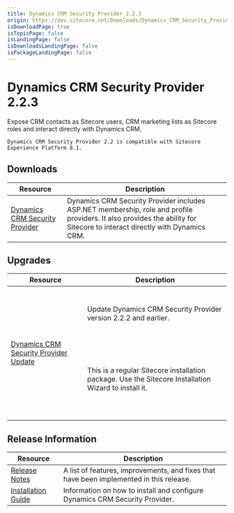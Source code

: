 ```yaml
---
title: Dynamics CRM Security Provider 2.2.3
origin: https://dev.sitecore.net/Downloads/Dynamics_CRM_Security_Provider/2_2/Dynamics_CRM_Security_Provider_2_2_3.aspx
isDownloadPage: true
isTopicPage: false
isLandingPage: false
isDownloadsLandingPage: false
isPackageLandingPage: false
---
```


# Dynamics CRM Security Provider 2.2.3

Expose CRM contacts as Sitecore users, CRM marketing lists as Sitecore roles and interact directly with Dynamics CRM.

`Dynamics CRM Security Provider 2.2 is compatible with Sitecore Experience Platform 8.1.`

## Downloads

 | Resource | Description |
 | --- | --- |
 | [Dynamics CRM Security Provider](https://scdp.blob.core.windows.net/downloads/Dynamics%20CRM%20Security%20Provider/2%202/Dynamics%20CRM%20Security%20Provider%202%202%203/Secure/Microsoft%20Dynamics%20CRM%20Security%20Provider%202.2.3%20rev.%20170118.zip) | Dynamics CRM Security Provider includes ASP.NET membership, role and profile providers. It also provides the ability for Sitecore to interact directly with Dynamics CRM. |

## Upgrades

 | Resource | Description |
 | --- | --- |
 | [Dynamics CRM Security Provider Update](https://scdp.blob.core.windows.net/downloads/Dynamics%20CRM%20Security%20Provider/2%202/Dynamics%20CRM%20Security%20Provider%202%202%203/Secure/Microsoft%20Dynamics%20CRM%20Security%20Provider%202.2.3%20rev.%20170118%20Update.zip) | <br /><br />Update Dynamics CRM Security Provider version 2.2.2 and earlier.<br /><br />  <Alert variant='warning' mb={4}><br />    <AlertIcon /><br />    <br /><br />This is a regular Sitecore installation package. Use the Sitecore Installation Wizard to install it.<br /><br /><br />  </Alert><br />   |

## Release Information

 | Resource | Description |
 | --- | --- |
 | [Release Notes](/downloads/Dynamics_CRM_Security_Provider/2_1/Dynamics_CRM_Security_Provider_2_1_2/Release_Notes) | A list of features, improvements, and fixes that have been implemented in this release. |
 | [Installation Guide](/downloads/Dynamics_CRM_Security_Provider/2_1/Dynamics_CRM_Security_Provider_2_1_2/Installation_Guide) | Information on how to install and configure Dynamics CRM Security Provider. |